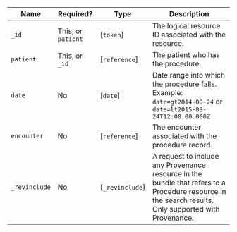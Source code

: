  Name|Required?|Type|Description
-------------------|--------------------|-----------------|-----------------------------------------------------------------------
 `_id`|This, or `patient`|[`token`]|The logical resource ID associated with the resource.
 `patient`|This, or `_id`|[`reference`]|The patient who has the procedure.
 `date`|No                	|[`date`]|Date range into which the procedure falls. Example: `date=gt2014-09-24` or `date=lt2015-09-24T12:00:00.000Z`
 `encounter`|No                	|[`reference`]|The encounter associated with the procedure record.
 `_revinclude`|No                	|[`_revinclude`]|A request to include any Provenance resource in the bundle that refers to a Procedure resource in the search results. Only supported with Provenance.
